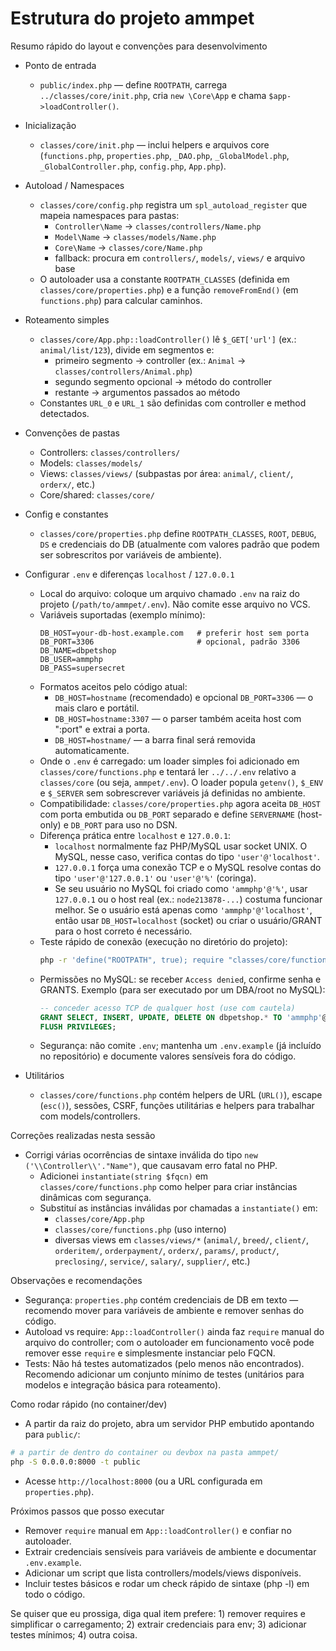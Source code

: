 # Estrutura do projeto ammpet

Resumo rápido do layout e convenções para desenvolvimento

- Ponto de entrada
  - `public/index.php` — define `ROOTPATH`, carrega `../classes/core/init.php`, cria `new \Core\App` e chama `$app->loadController()`.

- Inicialização
  - `classes/core/init.php` — inclui helpers e arquivos core (`functions.php`, `properties.php`, `_DAO.php`, `_GlobalModel.php`, `_GlobalController.php`, `config.php`, `App.php`).

- Autoload / Namespaces
  - `classes/core/config.php` registra um `spl_autoload_register` que mapeia namespaces para pastas:
    - `Controller\Name` -> `classes/controllers/Name.php`
    - `Model\Name` -> `classes/models/Name.php`
    - `Core\Name` -> `classes/core/Name.php`
    - fallback: procura em `controllers/`, `models/`, `views/` e arquivo base
  - O autoloader usa a constante `ROOTPATH_CLASSES` (definida em `classes/core/properties.php`) e a função `removeFromEnd()` (em `functions.php`) para calcular caminhos.

- Roteamento simples
  - `classes/core/App.php::loadController()` lê `$_GET['url']` (ex.: `animal/list/123`), divide em segmentos e:
    - primeiro segmento -> controller (ex.: `Animal` -> `classes/controllers/Animal.php`)
    - segundo segmento opcional -> método do controller
    - restante -> argumentos passados ao método
  - Constantes `URL_0` e `URL_1` são definidas com controller e method detectados.

- Convenções de pastas
  - Controllers: `classes/controllers/`
  - Models: `classes/models/`
  - Views: `classes/views/` (subpastas por área: `animal/`, `client/`, `orderx/`, etc.)
  - Core/shared: `classes/core/`

- Config e constantes
  - `classes/core/properties.php` define `ROOTPATH_CLASSES`, `ROOT`, `DEBUG`, `DS` e credenciais do DB (atualmente com valores padrão que podem ser sobrescritos por variáveis de ambiente).

- Configurar `.env` e diferenças `localhost` / `127.0.0.1`
  - Local do arquivo: coloque um arquivo chamado `.env` na raiz do projeto (`/path/to/ammpet/.env`). Não comite esse arquivo no VCS.
  - Variáveis suportadas (exemplo mínimo):
    ```text
    DB_HOST=your-db-host.example.com   # preferir host sem porta
    DB_PORT=3306                       # opcional, padrão 3306
    DB_NAME=dbpetshop
    DB_USER=ammphp
    DB_PASS=supersecret
    ```
  - Formatos aceitos pelo código atual:
    - `DB_HOST=hostname` (recomendado) e opcional `DB_PORT=3306` — o mais claro e portátil.
    - `DB_HOST=hostname:3307` — o parser também aceita host com ":port" e extrai a porta.
    - `DB_HOST=hostname/` — a barra final será removida automaticamente.
  - Onde o `.env` é carregado: um loader simples foi adicionado em `classes/core/functions.php` e tentará ler `../../.env` relativo a `classes/core` (ou seja, `ammpet/.env`). O loader popula `getenv()`, `$_ENV` e `$_SERVER` sem sobrescrever variáveis já definidas no ambiente.
  - Compatibilidade: `classes/core/properties.php` agora aceita `DB_HOST` com porta embutida ou `DB_PORT` separado e define `SERVERNAME` (host-only) e `DB_PORT` para uso no DSN.
  - Diferença prática entre `localhost` e `127.0.0.1`:
    - `localhost` normalmente faz PHP/MySQL usar socket UNIX. O MySQL, nesse caso, verifica contas do tipo `'user'@'localhost'`.
    - `127.0.0.1` força uma conexão TCP e o MySQL resolve contas do tipo `'user'@'127.0.0.1'` ou `'user'@'%'` (coringa).
    - Se seu usuário no MySQL foi criado como `'ammphp'@'%'`, usar `127.0.0.1` ou o host real (ex.: `node213878-...`) costuma funcionar melhor. Se o usuário está apenas como `'ammphp'@'localhost'`, então usar `DB_HOST=localhost` (socket) ou criar o usuário/GRANT para o host correto é necessário.
  - Teste rápido de conexão (execução no diretório do projeto):
    ```bash
    php -r 'define("ROOTPATH", true); require "classes/core/functions.php"; require "classes/core/properties.php"; try { $dsn = "mysql:host=".SERVERNAME.(defined("DB_PORT")?";port=".DB_PORT:"").";dbname=".DBNAME.";charset=utf8mb4"; $pdo=new PDO($dsn, DBUSER, DBPWD); echo "CONNECTED\n"; } catch (PDOException $e) { echo "PDO ERROR: ".$e->getMessage()."\n"; }'
    ```
  - Permissões no MySQL: se receber `Access denied`, confirme senha e GRANTS. Exemplo (para ser executado por um DBA/root no MySQL):
    ```sql
    -- conceder acesso TCP de qualquer host (use com cautela)
    GRANT SELECT, INSERT, UPDATE, DELETE ON dbpetshop.* TO 'ammphp'@'%' IDENTIFIED BY 'SUA_SENHA';
    FLUSH PRIVILEGES;
    ```
  - Segurança: não comite `.env`; mantenha um `.env.example` (já incluído no repositório) e documente valores sensíveis fora do código.

- Utilitários
  - `classes/core/functions.php` contém helpers de URL (`URL()`), escape (`esc()`), sessões, CSRF, funções utilitárias e helpers para trabalhar com models/controllers.

Correções realizadas nesta sessão

- Corrigi várias ocorrências de sintaxe inválida do tipo `new ('\\Controller\\'."Name")`, que causavam erro fatal no PHP.
  - Adicionei `instantiate(string $fqcn)` em `classes/core/functions.php` como helper para criar instâncias dinâmicas com segurança.
  - Substituí as instâncias inválidas por chamadas a `instantiate()` em:
    - `classes/core/App.php`
    - `classes/core/functions.php` (uso interno)
    - diversas views em `classes/views/*` (`animal/`, `breed/`, `client/`, `orderitem/`, `orderpayment/`, `orderx/`, `params/`, `product/`, `preclosing/`, `service/`, `salary/`, `supplier/`, etc.)

Observações e recomendações

- Segurança: `properties.php` contém credenciais de DB em texto — recomendo mover para variáveis de ambiente e remover senhas do código.
- Autoload vs require: `App::loadController()` ainda faz `require` manual do arquivo do controller; com o autoloader em funcionamento você pode remover esse `require` e simplesmente instanciar pelo FQCN.
- Tests: Não há testes automatizados (pelo menos não encontrados). Recomendo adicionar um conjunto mínimo de testes (unitários para modelos e integração básica para roteamento).

Como rodar rápido (no container/dev)

- A partir da raiz do projeto, abra um servidor PHP embutido apontando para `public/`:

```bash
# a partir de dentro do container ou devbox na pasta ammpet/
php -S 0.0.0.0:8000 -t public
```

- Acesse `http://localhost:8000` (ou a URL configurada em `properties.php`).

Próximos passos que posso executar

- Remover `require` manual em `App::loadController()` e confiar no autoloader.
- Extrair credenciais sensíveis para variáveis de ambiente e documentar `.env.example`.
- Adicionar um script que lista controllers/models/views disponíveis.
- Incluir testes básicos e rodar um check rápido de sintaxe (php -l) em todo o código.

Se quiser que eu prossiga, diga qual item prefere: 1) remover requires e simplificar o carregamento; 2) extrair credenciais para env; 3) adicionar testes mínimos; 4) outra coisa.
